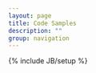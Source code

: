 ```yaml
---
layout: page
title: Code Samples
description: ""
group: navigation
---
```

{% include JB/setup %}
<script type="text/javascript" src="http://gist.github.com/a5e484043fdbdf1a807a.js"><!--
--></script>
